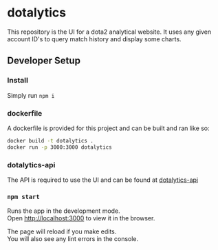 # dotalytics

This repository is the UI for a dota2 analytical website. It uses any given account ID's to query match history and display some charts.

## Developer Setup

### Install

Simply run `npm i`

### dockerfile

A dockerfile is provided for this project and can be built and ran like so:
```bash
docker build -t dotalytics .
docker run -p 3000:3000 dotalytics
```

### dotalytics-api

The API is required to use the UI and can be found at [dotalytics-api](https://github.com/trevormccasland/dotalytics-api)

### `npm start`

Runs the app in the development mode.\
Open [http://localhost:3000](http://localhost:3000) to view it in the browser.

The page will reload if you make edits.\
You will also see any lint errors in the console.